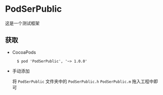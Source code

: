 # PodSerPublic

这是一个测试框架


## 获取
- CocoaPods

		$ pod 'PodSerPublic', '~> 1.0.0'

- 手动添加
	
	将 `PodSerPublic` 文件夹中的 `PodSerPublic.h` `PodSerPublic.m` 拖入工程中即可 





